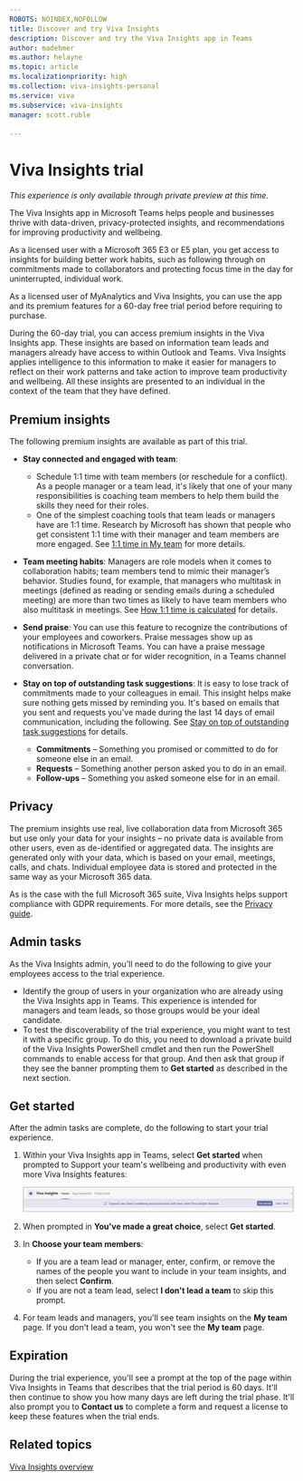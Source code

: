 ```yaml
---
ROBOTS: NOINDEX,NOFOLLOW
title: Discover and try Viva Insights
description: Discover and try the Viva Insights app in Teams 
author: madehmer
ms.author: helayne
ms.topic: article
ms.localizationpriority: high 
ms.collection: viva-insights-personal
ms.service: viva 
ms.subservice: viva-insights
manager: scott.ruble

---
```


# Viva Insights trial

*This experience is only available through private preview at this time.*

The Viva Insights app in Microsoft Teams helps people and businesses thrive with data-driven, privacy-protected insights, and recommendations for improving productivity and wellbeing.

As a licensed user with a Microsoft 365 E3 or E5 plan, you get access to insights for building better work habits, such as following through on commitments made to collaborators and protecting focus time in the day for uninterrupted, individual work.

As a licensed user of MyAnalytics and Viva Insights, you can use the app and its premium features for a 60-day free trial period before requiring to purchase.

During the 60-day trial, you can access premium insights in the Viva Insights app. These insights are based on information team leads and managers already have access to within Outlook and Teams. Viva Insights applies intelligence to this information to make it easier for managers to reflect on their work patterns and take action to improve team productivity and wellbeing. All these insights are presented to an individual in the context of the team that they have defined.

## Premium insights

The following premium insights are available as part of this trial.

* **Stay connected and engaged with team**:  

  * Schedule 1:1 time with team members (or reschedule for a conflict). As a people manager or a team lead, it's likely that one of your many responsibilities is coaching team members to help them build the skills they need for their roles.
  * One of the simplest coaching tools that team leads or managers have are 1:1 time. Research by Microsoft has shown that people who get consistent 1:1 time with their manager and team members are more engaged. See [1:1 time in My team](../../use/myteam.md##11-time) for more details.

* **Team meeting habits**: Managers are role models when it comes to collaboration habits; team members tend to mimic their manager’s behavior. Studies found, for example, that managers who multitask in meetings (defined as reading or sending emails during a scheduled meeting) are more than two times as likely to have team members who also multitask in meetings. See [How 1:1 time is calculated](../../use/myteam.md#how-11-time-is-calculated) for details.
* **Send praise**: You can use this feature to recognize the contributions of your employees and coworkers. Praise messages show up as notifications in Microsoft Teams. You can have a praise message delivered in a private chat or for wider recognition, in a Teams channel conversation.
* **Stay on top of outstanding task suggestions**: It is easy to lose track of commitments made to your colleagues in email. This insight helps make sure nothing gets missed by reminding you. It's based on emails that you sent and requests you've made during the last 14 days of email communication, including the following. See [Stay on top of outstanding task suggestions](../teams/viva-insights-stay-connected.md#stay-on-top-of-outstanding-task-suggestions) for details.

  * **Commitments** – Something you promised or committed to do for someone else in an email.
  * **Requests** – Something another person asked you to do in an email.
  * **Follow-ups** – Something you asked someone else for in an email.

## Privacy

The premium insights use real, live collaboration data from Microsoft 365 but use only your data for your insights – no private data is available from other users, even as de-identified or aggregated data. The insights are generated only with your data, which is based on your email, meetings, calls, and chats. Individual employee data is stored and protected in the same way as your Microsoft 365 data.

As is the case with the full Microsoft 365 suite, Viva Insights helps support compliance with GDPR requirements. For more details, see the [Privacy guide](privacy-guide-users.md).

## Admin tasks

As the Viva Insights admin, you'll need to do the following to give your employees access to the trial experience.

* Identify the group of users in your organization who are already using the Viva Insights app in Teams. This experience is intended for managers and team leads, so those groups would be your ideal candidate.
* To test the discoverability of the trial experience, you might want to test it with a specific group. To do this, you need to download a private build of the Viva Insights PowerShell cmdlet and then run the PowerShell commands to enable access for that group. And then ask that group if they see the banner prompting them to **Get started** as described in the next section.

## Get started

After the admin tasks are complete, do the following to start your trial experience.

1. Within your Viva Insights app in Teams, select **Get started** when prompted to Support your team's wellbeing and productivity with even more Viva Insights features:

   ![Insights panel.](../teams/images/trial-prompt.png)

2. When prompted in **You've made a great choice**, select **Get started**.
3. In **Choose your team members**:

   * If you are a team lead or manager, enter, confirm, or remove the names of the people you want to include in your team insights, and then select **Confirm**.
   * If you are not a team lead, select **I don't lead a team** to skip this prompt.

4. For team leads and managers, you'll see team insights on the **My team** page. If you don't lead a team, you won't see the **My team** page.

## Expiration

During the trial experience, you'll see a prompt at the top of the page within Viva Insights in Teams that describes that the trial period is 60 days. It'll then continue to show you how many days are left during the trial phase. It'll also prompt you to **Contact us** to complete a form and request a license to keep these features when the trial ends.

## Related topics

[Viva Insights overview](../teams/viva-teams-app.md)
